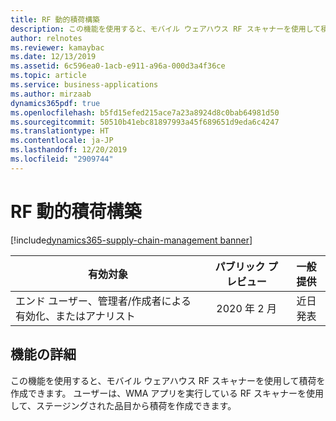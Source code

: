 ```yaml
---
title: RF 動的積荷構築
description: この機能を使用すると、モバイル ウェアハウス RF スキャナーを使用して積荷を作成できます。
author: relnotes
ms.reviewer: kamaybac
ms.date: 12/13/2019
ms.assetid: 6c596ea0-1acb-e911-a96a-000d3a4f36ce
ms.topic: article
ms.service: business-applications
ms.author: mirzaab
dynamics365pdf: true
ms.openlocfilehash: b5fd15efed215ace7a23a8924d8c0bab64981d50
ms.sourcegitcommit: 50510b41ebc81897993a45f689651d9eda6c4247
ms.translationtype: HT
ms.contentlocale: ja-JP
ms.lasthandoff: 12/20/2019
ms.locfileid: "2909744"
---
```

# <a name="rf-dynamic-load-building"></a>RF 動的積荷構築
[!include[dynamics365-supply-chain-management banner](../includes/dynamics365-supply-chain-management.md)]

| 有効対象    |  パブリック プレビュー | 一般提供 | 
| ---------- | :----------: |:----------: |
|エンド ユーザー、管理者/作成者による有効化、またはアナリスト|2020 年 2 月| 近日発表|






## <a name="feature-details"></a>機能の詳細
<!--feature detail start -->
この機能を使用すると、モバイル ウェアハウス RF スキャナーを使用して積荷を作成できます。 ユーザーは、WMA アプリを実行している RF スキャナーを使用して、ステージングされた品目から積荷を作成できます。 
<!--feature detail end -->









